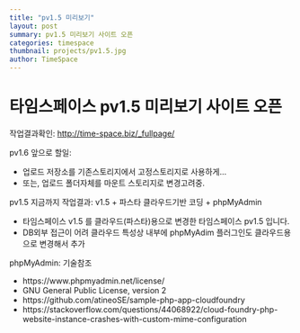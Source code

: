 ```yaml
---
title: "pv1.5 미리보기"
layout: post
summary: pv1.5 미리보기 사이트 오픈
categories: timespace
thumbnail: projects/pv1.5.jpg
author: TimeSpace
---
```


# 타임스페이스 pv1.5 미리보기 사이트 오픈

작업결과확인: <a href="http://time-space.biz/_fullpage/" target="_new">http://time-space.biz/_fullpage/</a>

pv1.6 앞으로 할일:
<ul>
 <li>업로드 저장소를 기존스토리지에서 고정스토리지로 사용하게...</li>
 <li>또는, 업로드 폴더자체를 마운트 스토리지로 변경고려중.</li>
</ul>
pv1.5 지금까지 작업결과: v1.5 + 파스타 클라우드기반 코딩 + phpMyAdmin
<ul>
 <li>타임스페이스 v1.5 를 클라우드(파스타)용으로 변경한 타임스페이스 pv1.5 입니다. </li>
 <li>DB외부 접근이 어려 클라우드 특성상 내부에 phpMyAdim 플러그인도 클라우드용으로 변경해서 추가</li>
</ul>
phpMyAdmin: 기술참조
<ul>
 <li>https://www.phpmyadmin.net/license/</li>
 <li>GNU General Public License, version 2</li>
 <li>https://github.com/atineoSE/sample-php-app-cloudfoundry</li>
 <li>https://stackoverflow.com/questions/44068922/cloud-foundry-php-website-instance-crashes-with-custom-mime-configuration</li>
</ul>
